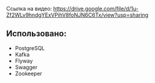 Ссылка на видео: https://drive.google.com/file/d/1u-Zf2WLv9hndgYExVPihV8foNJN6C6Tx/view?usp=sharing

## Использовано:

- PostgreSQL
- Kafka
- Flyway
- Swagger
- Zookeeper
